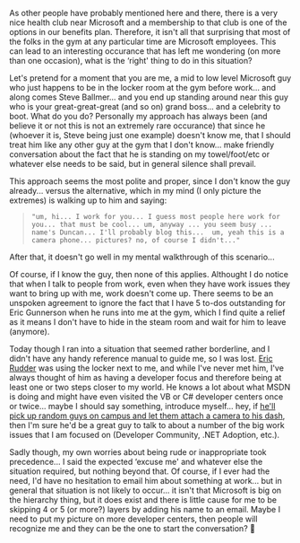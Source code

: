 As other people have probably mentioned here and there, there is a very nice health club near Microsoft and a membership to that club is one of the options in our benefits plan. Therefore, it isn't all that surprising that most of the folks in the gym at any particular time are Microsoft employees. This can lead to an interesting occurance that has left me wondering (on more than one occasion), what is the &#8216;right' thing to do in this situation?

Let's pretend for a moment that you are me, a mid to low level Microsoft guy who just happens to be in the locker room at the gym before work... and along comes Steve Ballmer... and you end up standing around near this guy who is your great-great-great (and so on) grand boss... and a celebrity to boot. What do you do? Personally my approach has always been (and believe it or not this is not an extremely rare occurance) that since he (whoever it is, Steve being just one example) doesn't know me, that I should treat him like any other guy at the gym that I don't know... make friendly conversation about the fact that he is standing on my towel/foot/etc or whatever else needs to be said, but in general silence shall prevail.

This approach seems the most polite and proper, since I don't know the guy already... versus the alternative, which in my mind (I only picture the extremes) is walking up to him and saying:

<blockquote dir="ltr" style="MARGIN-RIGHT: 0px">

    "um, hi... I work for you... I guess most people here work for you... that must be cool... um, anyway ... you seem busy ... name's Duncan... I'll probably blog this...  um, yeah this is a camera phone... pictures? no, of course I didn't..."

</blockquote>

After that, it doesn't go well in my mental walkthrough of this scenario...

Of course, if I know the guy, then none of this applies. Althought I do notice that when I talk to people from work, even when they have work issues they want to bring up with me, work doesn't come up. There seems to be an unspoken agreement to ignore the fact that I have 5 to-dos outstanding for Eric Gunnerson when he runs into me at the gym, which I find quite a relief as it means I don't have to hide in the steam room and wait for him to leave (anymore).

Today though I ran into a situation that seemed rather borderline, and I didn't have any handy reference manual to guide me, so I was lost. [Eric Rudder](http://msdn.microsoft.com/blogs/ericr/) was using the locker next to me, and while I've never met him, I've always thought of him as having a developer focus and therefore being at least one or two steps closer to my world. He knows a lot about what MSDN is doing and might have even visited the VB or C# developer centers once or twice... maybe I should say something, introduce myself... hey, if [he'll pick up random guys on campus and let them attach a camera to his dash](http://channel9.msdn.com/ShowPost.aspx?PostID=9210), then I'm sure he'd be a great guy to talk to about a number of the big work issues that I am focused on (Developer Community, .NET Adoption, etc.).

Sadly though, my own worries about being rude or inappropriate took precedence... I said the expected &#8216;excuse me' and whatever else the situation required, but nothing beyond that. Of course, if I ever had the need, I'd have no hesitation to email him about something at work... but in general that situation is not likely to occur... it isn't that Microsoft is big on the hierarchy thing, but it does exist and there is little cause for me to be skipping 4 or 5 (or more?) layers by adding his name to an email. Maybe I need to put my picture on more developer centers, then people will recognize me and they can be the one to start the conversation? 🙂

